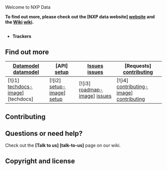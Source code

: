 

Welcome to NXP Data



**To find out more, please check out the [NXP data website] [website] and the [Wiki] [wiki].**

## 



* **Trackers** 




## Find out more

| **[Datamodel] [datamodel]**     | **[API] [setup]**     | **[Issues] [issues]**           | **[Requests] [contributing]**           |
|-------------------------------------|-------------------------------|-----------------------------------|---------------------------------------------|
| [![i1] [techdocs-image]] [techdocs] | [![i2] [setup-image]] [setup] | [![i3] [roadmap-image]] [issues] | [![i4] [contributing-image]] [contributing] |

## Contributing



## Questions or need help?

Check out the **[Talk to us] [talk-to-us]** page on our wiki.

## Copyright and license


[website]: http://data.nxp.com
[wiki]: https://github.com/NXPdata/NXPdata/wiki

[techdocs-image]: https://d3i6fms1cm1j0i.cloudfront.net/github/images/techdocs.png
[setup-image]: https://d3i6fms1cm1j0i.cloudfront.net/github/images/setup.png
[roadmap-image]: https://d3i6fms1cm1j0i.cloudfront.net/github/images/roadmap.png
[contributing-image]: https://d3i6fms1cm1j0i.cloudfront.net/github/images/contributing.png

[datamodel]: https://github.com/NXPdata/NXPdata/wiki/2-Datamodel
[setup]: https://github.com/NXPdata/NXPdata/wiki/1-Introduction-to-product-data-feed
[issues]: https://github.com/NXPdata/NXPdata/issues
[contributing]: https://github.com/NXPdata/NXPdata/wiki/Contributing

